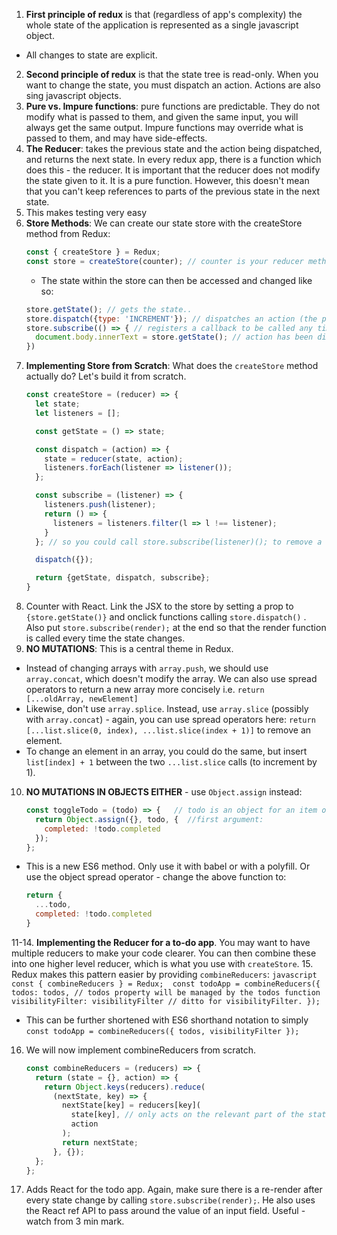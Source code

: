 1. **First principle of redux** is that (regardless of app's complexity) the whole state of the application is represented as a single javascript object. 
 * All changes to state are explicit.
2. **Second principle of redux** is that the state tree is read-only. When you want to change the state, you must dispatch an action. Actions are also sing javascript objects.
3. **Pure vs. Impure functions**: pure functions are predictable. They do not modify what is passed to them, and given the same input, you will always get the same output. Impure functions may override what is passed to them, and may have side-effects.
4. **The Reducer**: takes the previous state and the action being dispatched, and returns the next state. In every redux app, there is a function which does this - the reducer. It is important that the reducer does not modify the state given to it. It is a pure function. However, this doesn't mean that you can't keep references to parts of the previous state in the next state.
5. This makes testing very easy
6. **Store Methods**: We can create our state store with the createStore method from Redux:
    ```javascript
    const { createStore } = Redux;
    const store = createStore(counter); // counter is your reducer method

    ```
    * The state within the store can then be accessed and changed like so:
    ```javascript
    store.getState(); // gets the state..
    store.dispatch({type: 'INCREMENT'}); // dispatches an action (the parameter)
    store.subscribe(() => { // registers a callback to be called any time an
      document.body.innerText = store.getState(); // action has been dispatched
    })
    ```
7. **Implementing Store from Scratch**: What does the `createStore` method actually do? Let's build it from scratch.
    ```javascript
    const createStore = (reducer) => {
      let state;
      let listeners = [];

      const getState = () => state;

      const dispatch = (action) => {
        state = reducer(state, action);
        listeners.forEach(listener => listener());
      };

      const subscribe = (listener) => {
        listeners.push(listener);
        return () => {
          listeners = listeners.filter(l => l !== listener);
        }
      }; // so you could call store.subscribe(listener)(); to remove a listener.

      dispatch({});

      return {getState, dispatch, subscribe};
    }
    ```
8. Counter with React. Link the JSX to the store by setting a prop to `{store.getState()}` and onclick functions calling `store.dispatch()` . Also put `store.subscribe(render);` at the end so that the render function is called every time the state changes.
9. **NO MUTATIONS**: This is a central theme in Redux. 
 * Instead of changing arrays with `array.push`, we should use `array.concat`, which doesn't modify the array. We can also use spread operators to return a new array more concisely i.e. `return [...oldArray, newElement]`
 * Likewise, don't use `array.splice`. Instead, use `array.slice` (possibly with `array.concat`) - again, you can use spread operators here: `return [...list.slice(0, index), ...list.slice(index + 1)]` to remove an element.
 * To change an element in an array, you could do the same, but insert `list[index] + 1` between the two `...list.slice` calls (to increment by 1).
10. **NO MUTATIONS IN OBJECTS EITHER** - use `Object.assign` instead:
    ```javascript
    const toggleTodo = (todo) => {   // todo is an object for an item on the todo list 
      return Object.assign({}, todo, {  //first argument: 
        completed: !todo.completed
      });
    };
    ```
* This is a new ES6 method. Only use it with babel or with a polyfill. Or use the object spread operator - change the above function to:
    ```javascript
    return {
      ...todo,
      completed: !todo.completed
    }
    ```
11-14. **Implementing the Reducer for a to-do app**. You may want to have multiple reducers to make your code clearer. You can then combine these into one higher level reducer, which is what you use with `createStore`.
15. Redux makes this pattern easier by providing `combineReducers`:
    ```javascript
    const { combineReducers } = Redux; 
    const todoApp = combineReducers({
      todos: todos, // todos property will be managed by the todos function
      visibilityFilter: visibilityFilter // ditto for visibilityFilter.
    });
    ```
 * This can be further shortened with ES6 shorthand notation to simply `const todoApp = combineReducers({ todos, visibilityFilter });`
16. We will now implement combineReducers from scratch.
    ```javascript
    const combineReducers = (reducers) => {
      return (state = {}, action) => {
        return Object.keys(reducers).reduce(
          (nextState, key) => {
            nextState[key] = reducers[key](
              state[key], // only acts on the relevant part of the state!
              action
            );
            return nextState;
          }, {});
      };
    };
    ```
17. Adds React for the todo app. Again, make sure there is a re-render after every state change by calling `store.subscribe(render);`. He also uses the React ref API to pass around the value of an input field. Useful - watch from 3 min mark.
